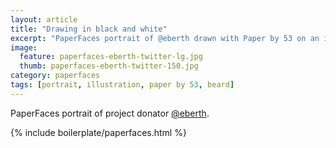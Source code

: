 ```yaml
---
layout: article
title: "Drawing in black and white"
excerpt: "PaperFaces portrait of @eberth drawn with Paper by 53 on an iPad."
image: 
  feature: paperfaces-eberth-twitter-lg.jpg
  thumb: paperfaces-eberth-twitter-150.jpg
category: paperfaces
tags: [portrait, illustration, paper by 53, beard]
---
```


PaperFaces portrait of project donator [@eberth](http://twitter.com/eberth).

{% include boilerplate/paperfaces.html %}
